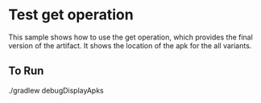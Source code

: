 # Test get operation

This sample shows how to use the get operation, which provides the final version of the artifact.
It shows the location of the apk for the all variants.

## To Run
./gradlew debugDisplayApks